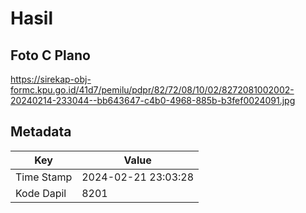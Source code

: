# Hasil

## Foto C Plano

https://sirekap-obj-formc.kpu.go.id/41d7/pemilu/pdpr/82/72/08/10/02/8272081002002-20240214-233044--bb643647-c4b0-4968-885b-b3fef0024091.jpg


## Metadata

| Key        | Value               |
| ---------- | ------------------- |
| Time Stamp | 2024-02-21 23:03:28 |
| Kode Dapil | 8201                |



